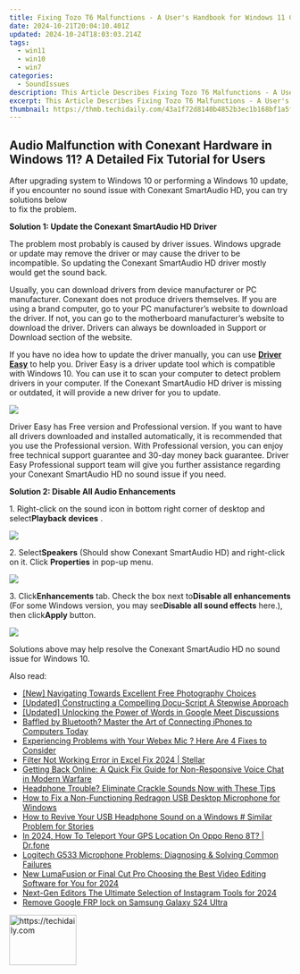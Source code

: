 ```yaml
---
title: Fixing Tozo T6 Malfunctions - A User's Handbook for Windows 11 Compatibility
date: 2024-10-21T20:04:10.401Z
updated: 2024-10-24T18:03:03.214Z
tags:
  - win11
  - win10
  - win7
categories:
  - SoundIssues
description: This Article Describes Fixing Tozo T6 Malfunctions - A User's Handbook for Windows 11 Compatibility
excerpt: This Article Describes Fixing Tozo T6 Malfunctions - A User's Handbook for Windows 11 Compatibility
thumbnail: https://thmb.techidaily.com/43a1f72d8140b4852b3ec1b168bf1a5fdf9e93b16a9fa8da6c72d7e20d694e32.jpg
---
```


## Audio Malfunction with Conexant Hardware in Windows 11? A Detailed Fix Tutorial for Users

After upgrading system to Windows 10 or performing a Windows 10 update, if you encounter no sound issue with Conexant SmartAudio HD, you can try solutions below  
to fix the problem.
  
**Solution 1: Update the Conexant SmartAudio HD Driver**
  
The problem most probably is caused by driver issues. Windows upgrade or update may remove the driver or may cause the driver to be incompatible. So updating the Conexant SmartAudio HD driver mostly would get the sound back.  
  
Usually, you can download drivers from device manufacturer or PC manufacturer. Conexant does not produce drivers themselves. If you are using a brand computer, go to your PC manufacturer’s website to download the driver. If not, you can go to the motherboard manufacturer’s website to download the driver. Drivers can always be downloaded in Support or Download section of the website.
  
If you have no idea how to update the driver manually, you can use **[Driver Easy](https://tools.techidaily.com/drivereasy/download/)** to help you. Driver Easy is a driver update tool which is compatible with Windows 10\. You can use it to scan your computer to detect problem drivers in your computer. If the  Conexant SmartAudio HD driver is missing or outdated, it will provide a new driver for you to update.  
  
![](https://images.drivereasy.com/wp-content/uploads/2017/04/img_5901da3b3f5dd.jpg)

Driver Easy has Free version and Professional version. If you want to have all drivers downloaded and installed automatically, it is recommended that you use the Professional version. With Professional version, you can enjoy free technical support guarantee and 30-day money back guarantee. Driver Easy Professional support team will give you further assistance regarding your Conexant SmartAudio HD no sound issue if you need.
  
**Solution 2: Disable All Audio Enhancements**
  
 1\. Right-click on the sound icon in bottom right corner of desktop and select**Playback devices** .  
  
![](https://images.drivereasy.com/wp-content/uploads/2016/04/img_570b4f3700616.png)
  
 2\. Select**Speakers** (Should show Conexant SmartAudio HD) and right-click on it. Click **Properties** in pop-up menu.
  
![](https://images.drivereasy.com/wp-content/uploads/2016/06/img_5767b67ee879d.png)

 3\. Click**Enhancements** tab. Check the box next to**Disable all enhancements**  (For some Windows version, you may see**Disable all sound effects** here.), then click**Apply** button.  
  
![](https://images.drivereasy.com/wp-content/uploads/2016/06/img_5767b470a7710.png)
  
 Solutions above may help resolve the Conexant SmartAudio HD no sound issue for Windows 10.

<ins class="adsbygoogle"
     style="display:block"
     data-ad-format="autorelaxed"
     data-ad-client="ca-pub-7571918770474297"
     data-ad-slot="1223367746"></ins>

<ins class="adsbygoogle"
     style="display:block"
     data-ad-client="ca-pub-7571918770474297"
     data-ad-slot="8358498916"
     data-ad-format="auto"
     data-full-width-responsive="true"></ins>

<span class="atpl-alsoreadstyle">Also read:</span>
<div><ul>
<li><a href="https://extra-guidance.techidaily.com/new-navigating-towards-excellent-free-photography-choices/"><u>[New] Navigating Towards Excellent Free Photography Choices</u></a></li>
<li><a href="https://extra-hints.techidaily.com/updated-constructing-a-compelling-docu-script-a-stepwise-approach/"><u>[Updated] Constructing a Compelling Docu-Script A Stepwise Approach</u></a></li>
<li><a href="https://screen-activity-recording.techidaily.com/updated-unlocking-the-power-of-words-in-google-meet-discussions/"><u>[Updated] Unlocking the Power of Words in Google Meet Discussions</u></a></li>
<li><a href="https://fox-that.techidaily.com/baffled-by-bluetooth-master-the-art-of-connecting-iphones-to-computers-today/"><u>Baffled by Bluetooth? Master the Art of Connecting iPhones to Computers Today</u></a></li>
<li><a href="https://sound-issues.techidaily.com/experiencing-problems-with-your-webex-mic-here-are-4-fixes-to-consider/"><u>Experiencing Problems with Your Webex Mic ? Here Are 4 Fixes to Consider</u></a></li>
<li><a href="https://phone-solutions.techidaily.com/filter-not-working-error-in-excel-fix-2024-stellar-by-stellar-guide/"><u>Filter Not Working Error in Excel Fix 2024 | Stellar</u></a></li>
<li><a href="https://sound-issues.techidaily.com/getting-back-online-a-quick-fix-guide-for-non-responsive-voice-chat-in-modern-warfare/"><u>Getting Back Online: A Quick Fix Guide for Non-Responsive Voice Chat in Modern Warfare</u></a></li>
<li><a href="https://sound-issues.techidaily.com/headphone-trouble-eliminate-crackle-sounds-now-with-these-tips/"><u>Headphone Trouble? Eliminate Crackle Sounds Now with These Tips</u></a></li>
<li><a href="https://sound-issues.techidaily.com/how-to-fix-a-non-functioning-redragon-usb-desktop-microphone-for-windows/"><u>How to Fix a Non-Functioning Redragon USB Desktop Microphone for Windows</u></a></li>
<li><a href="https://sound-issues.techidaily.com/how-to-revive-your-usb-headphone-sound-on-a-windows-similar-problem-for-stories/"><u>How to Revive Your USB Headphone Sound on a Windows # Similar Problem for Stories</u></a></li>
<li><a href="https://blog-min.techidaily.com/in-2024-how-to-teleport-your-gps-location-on-oppo-reno-8t-drfone-by-drfone-virtual-android/"><u>In 2024, How To Teleport Your GPS Location On Oppo Reno 8T? | Dr.fone</u></a></li>
<li><a href="https://sound-issues.techidaily.com/logitech-g533-microphone-problems-diagnosing-and-solving-common-failures/"><u>Logitech G533 Microphone Problems: Diagnosing & Solving Common Failures</u></a></li>
<li><a href="https://ai-video-tools.techidaily.com/new-lumafusion-or-final-cut-pro-choosing-the-best-video-editing-software-for-you-for-2024/"><u>New LumaFusion or Final Cut Pro Choosing the Best Video Editing Software for You for 2024</u></a></li>
<li><a href="https://instagram-video-files.techidaily.com/next-gen-editors-the-ultimate-selection-of-instagram-tools-for-2024/"><u>Next-Gen Editors The Ultimate Selection of Instagram Tools for 2024</u></a></li>
<li><a href="https://review-topics.techidaily.com/remove-google-frp-lock-on-samsung-galaxy-s24-ultra-by-drfone-android-unlock-remove-google-frp/"><u>Remove Google FRP lock on Samsung Galaxy S24 Ultra</u></a></li>
</ul></div>

<!-- affiliate ads begin -->
<a href="https://aligracehair.sjv.io/c/5597632/2135408/19272" target="_top" id="2135408">
  <img src="//a.impactradius-go.com/display-ad/19272-2135408" border="0" alt="https://techidaily.com" width="120" height="90"/>
</a>
<img height="0" width="0" src="https://aligracehair.sjv.io/i/5597632/2135408/19272" style="position:absolute;visibility:hidden;" border="0" />
<!-- affiliate ads end -->

